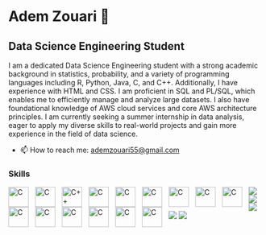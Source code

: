 # Adem Zouari 👋

## **Data Science Engineering Student**
I am a dedicated Data Science Engineering student with a strong academic background in statistics, probability, and a variety of programming languages including R, Python, Java, C, and C++. Additionally, I have experience with HTML and CSS. I am proficient in SQL and PL/SQL, which enables me to efficiently manage and analyze large datasets. I also have foundational knowledge of AWS cloud services and core AWS architecture principles. I am currently seeking a summer internship in data analysis, eager to apply my diverse skills to real-world projects and gain more experience in the field of data science.

- 📫 How to reach me: ademzouari55@gmail.com

### Skills
<img align="left" alt="C" width=40px style="padding-right:10px;" src="https://cdn.jsdelivr.net/gh/devicons/devicon@latest/icons/git/git-original.svg" />
<img align="left" alt="C" width=40px style="padding-right:10px;" src="https://cdn.jsdelivr.net/gh/devicons/devicon@latest/icons/c/c-original.svg" />
<img align="left" alt="C++" width=40px style="padding-right:10px;" src="https://cdn.jsdelivr.net/gh/devicons/devicon@latest/icons/cplusplus/cplusplus-original.svg" />
<img align="left" alt="C" width=40px style="padding-right:10px;" src="https://cdn.jsdelivr.net/gh/devicons/devicon@latest/icons/java/java-original.svg" />
<img align="left" alt="C" width=40px style="padding-right:10px;" src="https://cdn.jsdelivr.net/gh/devicons/devicon@latest/icons/python/python-original.svg" />
<img align="left" alt="C" width=40px style="padding-right:10px;" src="https://cdn.jsdelivr.net/gh/devicons/devicon@latest/icons/r/r-original.svg" />
<img align="left" alt="C" width=40px style="padding-right:10px;" src="https://cdn.jsdelivr.net/gh/devicons/devicon@latest/icons/mysql/mysql-original.svg" />
<img align="left" alt="C" width=40px style="padding-right:10px;" src="https://cdn.jsdelivr.net/gh/devicons/devicon@latest/icons/oracle/oracle-original.svg" />
<img align="left" alt="C" width=40px style="padding-right:10px;" src="https://cdn.jsdelivr.net/gh/devicons/devicon@latest/icons/html5/html5-original.svg" />
<img align="left" alt="C" width=40px style="padding-right:10px;" src="https://cdn.jsdelivr.net/gh/devicons/devicon@latest/icons/css3/css3-original.svg" />
<img align="left" alt="C" width=40px style="padding-right:10px;" src="https://cdn.jsdelivr.net/gh/devicons/devicon@latest/icons/amazonwebservices/amazonwebservices-original-wordmark.svg" />
<img align="left" alt="C" width=40px style="padding-right:10px;" src="https://cdn.jsdelivr.net/gh/devicons/devicon@latest/icons/rstudio/rstudio-original.svg" />
<img align="left" alt="C" width=40px style="padding-right:10px;" src="https://cdn.jsdelivr.net/gh/devicons/devicon@latest/icons/vscode/vscode-original.svg" />
<img align="left" alt="C" width=40px style="padding-right:10px;" src="https://cdn.jsdelivr.net/gh/devicons/devicon@latest/icons/linux/linux-original.svg" />
<img align="left" alt="C" width=40px style="padding-right:10px;" src="https://cdn.jsdelivr.net/gh/devicons/devicon@latest/icons/ubuntu/ubuntu-original.svg" />



[![](https://raw.githubusercontent.com/Adem-Zouari/github-profile-summary-cards/master/profile-summary-card-output/tokyonight/0-profile-details.svg)](https://github.com/Adem-Zouari/github-profile-summary-cards)
[![](https://raw.githubusercontent.com/Adem-Zouari/github-profile-summary-cards/master/profile-summary-card-output/tokyonight/1-repos-per-language.svg)](https://github.com/Adem-Zouari/github-profile-summary-cards)
[![](https://raw.githubusercontent.com/Adem-Zouari/github-profile-summary-cards/master/profile-summary-card-output/tokyonight/2-most-commit-language.svg)](https://github.com/Adem-Zouari/github-profile-summary-cards)
[![](https://raw.githubusercontent.com/Adem-Zouari/github-profile-summary-cards/master/profile-summary-card-output/tokyonight/3-stats.svg)](https://github.com/Adem-Zouari/github-profile-summary-cards)
[![](https://raw.githubusercontent.com/Adem-Zouari/github-profile-summary-cards/master/profile-summary-card-output/tokyonight/4-productive-time.svg)](https://github.com/Adem-Zouari/github-profile-summary-cards)


     
<!--
![Adem's GitHub stats](https://github-readme-stats-git-masterrstaa-rickstaa.vercel.app/api/top-langs/?username=Adem-Zouari&&show_icons=true&theme=dark) 
**Adem-Zouari/Adem-Zouari** is a ✨ _special_ ✨ repository because its `README.md` (this file) appears on your GitHub profile.

Here are some ideas to get you started:

- 🔭 I’m currently working on ...
- 🌱 I’m currently learning ...
- 👯 I’m looking to collaborate on ...
- 🤔 I’m looking for help with ...
- 💬 Ask me about ...
- 📫 How to reach me: ademzouari55@gmail.com
- 😄 Pronouns: ...
- ⚡ Fun fact: ...
-->
